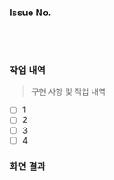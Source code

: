 ### Issue No.

#

<br/>

### 작업 내역

> 구현 사항 및 작업 내역

- [ ] 1
- [ ] 2
- [ ] 3
- [ ] 4

### 화면 결과

<br/>
